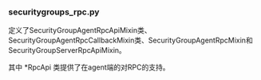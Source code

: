 ### securitygroups_rpc.py
定义了SecurityGroupAgentRpcApiMixin类、SecurityGroupAgentRpcCallbackMixin类、SecurityGroupAgentRpcMixin和SecurityGroupServerRpcApiMixin。

其中 *RpcApi 类提供了在agent端的对RPC的支持。
